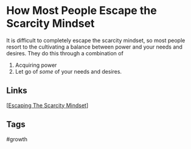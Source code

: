 # How Most People Escape the Scarcity Mindset

It is difficult to completely escape the scarcity mindset, so most people resort to the cultivating a balance between power and your needs and desires. They do this through a combination of  
1. Acquiring power  
2. Let go of *some* of your needs and desires.  

## Links
[[Escaping The Scarcity Mindset](../202308041621/README.md)]

## Tags
#growth
